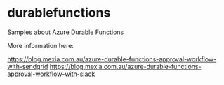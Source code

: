 # durablefunctions
Samples about Azure Durable Functions

More information here: 

https://blog.mexia.com.au/azure-durable-functions-approval-workflow-with-sendgrid
https://blog.mexia.com.au/azure-durable-functions-approval-workflow-with-slack

